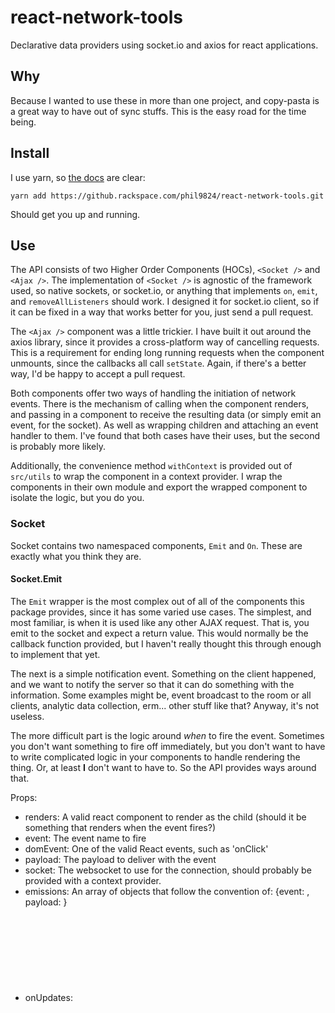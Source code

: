# react-network-tools
Declarative data providers using socket.io and axios for react applications.

## Why
Because I wanted to use these in more than one project, and copy-pasta is a
great way to have out of sync stuffs.  This is the easy road for the time being.

## Install
I use yarn, so [the docs](https://yarnpkg.com/lang/en/docs/cli/add/) are clear:

`yarn add https://github.rackspace.com/phil9824/react-network-tools.git`

 Should get you up and running.

## Use
The API consists of two Higher Order Components (HOCs), `<Socket />` and `<Ajax />`.
The implementation of `<Socket />` is agnostic of the framework used, so native
sockets, or socket.io, or anything that implements `on`, `emit`, and
`removeAllListeners` should work.  I designed it for socket.io client, so if it
can be fixed in a way that works better for you, just send a pull request.

The `<Ajax />` component was a little trickier.  I have built it out around the
axios library, since it provides a cross-platform way of cancelling requests.
This is a requirement for ending long running requests when the component
unmounts, since the callbacks all call `setState`.  Again, if there's a better
way, I'd be happy to accept a pull request.

Both components offer two ways of handling the initiation of network events.
There is the mechanism of calling when the component renders, and passing in a
component to receive the resulting data (or simply emit an event, for the socket).
As well as wrapping children and attaching an event handler to them.  I've found
that both cases have their uses, but the second is probably more likely.

Additionally, the convenience method `withContext` is provided out of `src/utils`
to wrap the component in a context provider.  I wrap the components in their own
module and export the wrapped component to isolate the logic, but you do you.

### Socket
Socket contains two namespaced components, `Emit` and `On`.  These are exactly
what you think they are.

#### Socket.Emit
The `Emit` wrapper is the most complex out of all of the components this package
provides, since it has some varied use cases.  The simplest, and most familiar,
is when it is used like any other AJAX request.  That is, you emit to the socket
and expect a return value.  This would normally be the callback function
provided, but I haven't really thought this through enough to implement that yet.

The next is a simple notification event.  Something on the client happened, and
we want to notify the server so that it can do something with the information.
Some examples might be, event broadcast to the room or all clients, analytic data
collection, erm... other stuff like that?  Anyway, it's not useless.

The more difficult part is the logic around _when_ to fire the event.  Sometimes
you don't want something to fire off immediately, but you don't want to have to
write complicated logic in your components to handle rendering the thing.  Or,
at least **I** don't want to have to.  So the API provides ways around that.

Props:
  - renders: <Component> A valid react component to render as the child
              (should it be something that renders when the event fires?)
  - event: <String> The event name to fire
  - domEvent: <String> One of the valid React events, such as 'onClick'
  - payload: <Object> The payload to deliver with the event
  - socket: <Object> The websocket to use for the connection, should probably be
            provided with a context provider.
  - emissions: <Array> An array of objects that follow the convention of:
               {event: <String>, payload: <Object>}
  - onUpdates: <Object> Emissions to fire on componentDidUpdate
  - onMount: <Object> Emissions to fire on componentDidMount
  - children: <React.Children> La di da

Common Patterns:

#### Socket.On
The `On` component registers handlers for the specified event, and will
automatically remove them (an only those specified for the component), when it
unmounts.  That _should_ mean that you can have multiple different handlers
associated with the same event across components that are not necessarily mounted
at the same time, without colliding the removal of listeners.

Props:
  - renders: <Component> A valid react component to render or update props on
             the specified event
  - socket: <Object> The websocket to use for the connection, should probably be
            provided with a context provider.
  - event: <String> The event name to listen for
  - call: <Function> The callback function for the event
  - handles: <Array> An array of objects matching the pattern
             {event: <String>, use: <Function>}
             Where each `handles.event` will be registered with the `handles.use`

Common Patterns:

### Ajax
Props:
  - receiver: <Component> The component that should receive the server response
  - url: <URL> The URL to which the method with send
  - defaultData: <Any> Required default for the ajaxData
  - callback: <Function> A function which will be called with the ajaxData as its
              argument
  - hold: <Boolean> Flag to hold the request until this value is `true`
  - endpoints: <Object> An object mapping string keys to string base URLs for the
               desired application endpoints
  - target: <String> A key supplied to build the URL from the endpoint object
            which allows easier support for contextual mappings
  - path: <String> The path that will be applied to the target when building the
          URL from endpoint mappings
  - params: <Object> Query string parameters to append to the full URL for the
            endpoint build process, example:
            {startDate: '7-11-18'} -> https://baseurl/path?startDate=7-11-18
            Supports as many key:value pairs as desired.
  - showLoading: <Boolean> Flag to determine if a loader should wrap the
                 component
  - loader: <Component> Custom loading wrapper to use when `showLoading` is
            provided as `true`
Common Patterns:

## To Do:
 - Add PropTypes, which will make the next one easier
 - Add docgen so I don't have to maintain this mess
 - Verify the spec for WebSockets, and make sure the component matches
